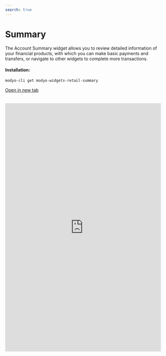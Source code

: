 ```yaml
---
search: true
---
```


# Summary

The Account Summary widget allows you to review detailed information of your financial products, with which you can make basic payments and transfers, or navigate to other widgets to complete more transactions.

#### Installation:

```bash
modyo-cli get modyo-widgets-retail-summary
```

[Open in new tab](https://widgets.modyo.com/retail/summary)

<iframe id="widgetFrame" src="https://widgets.modyo.com/retail/summary" width="100%" frameBorder="0" style="min-height:800px;overflow:auto;margin-top:20px;"/>

### Purpose

The Account Summary presents a customer's financial state within the different products they have with the financial institution (Accounts and Credit Cards).

Each summary presents financial information for a specific product both numerically and graphically.

#### Checking Account

The Checking Account section allows you to see an overview of the available balance amounts and gives you access to transactions such as transfers and movements.

| Feature    | Description                                                                              |
|:-----------------|:-----------------------------------------------------------------------------------------|
| Available Balance | Shows the total available balance in the checking account.                                 |
| Withdrawals     | Allows you to see the total withdrawals within the account.                                            |
| Total Fertilisers     | Displays the total number of credits or deposits that have been made to an account.                 |
| Credit Line | Displays the status of the account's credit line.                                   |
| Amount available | Displays the total amount available on the account line of credit.                   |
| Convey       | Derive to the Transfers Widget for each account.                                       |
| Movements      | Please refer to the Account Movements Widget, to see each of them in detail. |

#### Vista Account

This section has the same functions as the Current Account section. However, it only changes in the Credit Line section, where it is replaced by the latest movements and charges made to the product.

| Feature       | Description                                                                                            |
|:--------------------|:-------------------------------------------------------------------------------------------------------|
| Balance available    | Displays the total available balance in the current account.                                              |
| Total Charges        | View the total charges for each account.                                                         |
| Total Fertilisers        | Displays the total number of credits or deposits that have been made to an account.                               |
| Last moves | Displays a list of the latest moves and charges made to the account, along with their amount and date. |
| Convey          | Derive to the Transfers Widget for each account.                                                     |
| Movements         | Please refer to the Account Movements Widget, to see each of them in detail.               |

#### Credit Cards

Each of the credit cards has its own graphic module, which allows you to see the details of each of them, its used and available amount and the latest moves.
In addition, it separates the national and international quota, including a graph that allows you to see in proportion what is used.

| Feature       | Description                                                                                                                                     |
|:--------------------|:------------------------------------------------------------------------------------------------------------------------------------------------|
| National amount      | Displays the national amount used and authorized, plus a graph indicating the first number in pesos versus the authorized total.        |
| International Amount | Displays the international amount used and authorized, plus a graph indicating the first number versus the authorized total in dollars. |
| Pay               | Please refer to the Card Payment Widget, where you can pay the billed amounts.                                                                 |
| Movements         | Go to the Card Moves Widget, to see each of them in detail.                                                       |

 <script> 

 export default {
 mounted () {

 function setFrameHeightCo (id, ht) {
 var ifrm = document.getElementById (id);
 if (ifrm) {
 ifrm.style.height = ht + 4 + "px";
 }
 }
 //iframed document sends its height using postMessage
 function HandleDoCheightMsg (e) {
 //check origin
 if (e.origin === 'https://widgets.modyo.com') {
 //parse data
 var data = json.parse (e.data);

 console.log ('data: ', data)
 //check data object
 if (data ['doChight']) {
 setFrameHeightCo ('WidgetFrame', data ['DoChight']);
 } else {
 SetFrameHeightCo ('WidgetFrame', 700);
 }
 }
 }

 //assign message handler
 if (Window.addEventListener) {
 Window.addEventListener ('message', HandleDoCheightMSG, false);
 }
 }
 }

 </script> 

